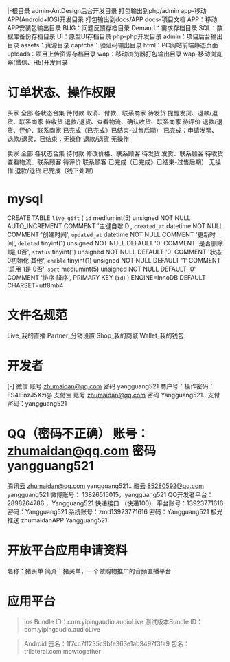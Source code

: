 |-根目录
  admin-AntDesign后台开发目录
    打包输出到php/admin
  app-移动APP(Android+IOS)开发目录
    打包输出到docs/APP
  docs-项目文档
    APP：移动APP安装包输出目录
    BUG：问题反馈存档目录
    Demand：需求存档目录
    SQL：数据库备份存档目录
    UI：原型UI存档目录
  php-php开发目录
    admin：项目后台输出目录
    assets：资源目录
    captcha：验证码输出目录
    html：PC网站前端静态页面
    uploads：项目上传资源存档目录
    wap：移动浏览器打包输出目录
  wap-移动浏览器(微信、H5)开发目录

# 订单状态、操作权限
买家
  全部
    各状态合集
  待付款
    取消、付款、联系商家
  待发货
    提醒发货、退款/退货、联系商家
  待收货
    退款/退货、查看物流、确认收货、联系商家
  待评价
    退款/退货、评价、联系商家
  已完成（已完成》已结束-过售后期）
    已完成：申请发票、退款/退货，已结束：无操作
  退款/退货
    无操作


卖家
  全部
    各状态合集
  待付款
    修改价格、联系顾客
  待发货
    发货、联系顾客
  待收货
    查看物流、联系顾客
  待评价
    联系顾客
  已完成（已完成》已结束-过售后期）
    无操作
  退款/退货
    已完成（线下处理）

# mysql
CREATE TABLE `live_gift` (
  `id` mediumint(5) unsigned NOT NULL AUTO_INCREMENT COMMENT '主键自增ID',
  `created_at` datetime NOT NULL COMMENT '创建时间',
  `updated_at` datetime NOT NULL COMMENT '更新时间',
  `deleted` tinyint(1) unsigned NOT NULL DEFAULT '0' COMMENT '是否删除 1是 0否',
  `status` tinyint(1) unsigned NOT NULL DEFAULT '0' COMMENT '状态 0初始化 其他',
  `enable` tinyint(1) unsigned NOT NULL DEFAULT '1' COMMENT '启用 1是 0否',
  `sort` mediumint(5) unsigned NOT NULL DEFAULT '0' COMMENT '排序 降序',
  PRIMARY KEY (`id`)
) ENGINE=InnoDB DEFAULT CHARSET=utf8mb4


# 文件名规范
Live_我的直播
Partner_分销设置
Shop_我的商城
Wallet_我的钱包

# 开发者
[-] 微信  账号 zhumaidan@qq.com  密码 yangguang521
商户号：操作密码：FS4lEnzJ5Xzi@
支付宝  账号 zhumaidan@qq.com  密码 Yangguang521..  支付密码：yangguang521
# QQ（密码不正确）     账号：zhumaidan@qq.com  密码  yangguang521
腾讯云  zhumaidan@qq.com  yangguang521..
融云 85280592@qq.com yangguang521
微博账号： 13826515015，yangguang521
QQ开发者平台：2898264786 ，Yangguang521
快递接口 （快递100）
  平台账号：13923771616  密码：Yangguang521
  系统账号：zmd13923771616 密码：Yangguang521
极光推送   zhumaidanAPP   Yangguang521

# 开放平台应用申请资料
名称：猪买单
简介：猪买单，一个做购物推广的音频直播平台

# 应用平台
> ios
> Bundle ID：com.yipingaudio.audioLive
> 测试版本Bundle ID：com.yipingaudio.audioLive

> Android
>  签名：1f7cc7ff235c9bfe363e1ab9497f3fa9
>  包名：trilateral.com.mowtogether